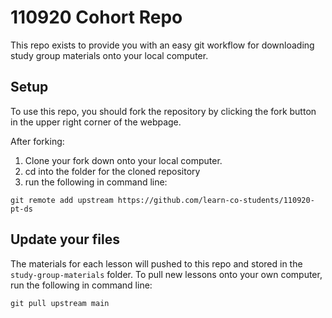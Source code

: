 # 110920 Cohort Repo

This repo exists to provide you with an easy git workflow for downloading study group materials onto your local computer.

## Setup

To use this repo, you should fork the repository by clicking the fork button in the upper right corner of the webpage.

After forking:
1.  Clone your fork down onto your local computer.
2.  cd into the folder for the cloned repository
3.  run the following in command line:
```
git remote add upstream https://github.com/learn-co-students/110920-pt-ds
``` 

## Update your files

The materials for each lesson will pushed to this repo and stored in the `study-group-materials` folder. To pull new lessons onto your own computer, run the following in command line:
```
git pull upstream main
```